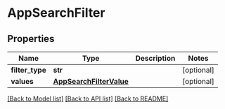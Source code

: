 # AppSearchFilter

## Properties
Name | Type | Description | Notes
------------ | ------------- | ------------- | -------------
**filter_type** | **str** |  | [optional] 
**values** | [**AppSearchFilterValue**](AppSearchFilterValue.md) |  | [optional] 

[[Back to Model list]](../README.md#documentation-for-models) [[Back to API list]](../README.md#documentation-for-api-endpoints) [[Back to README]](../README.md)


